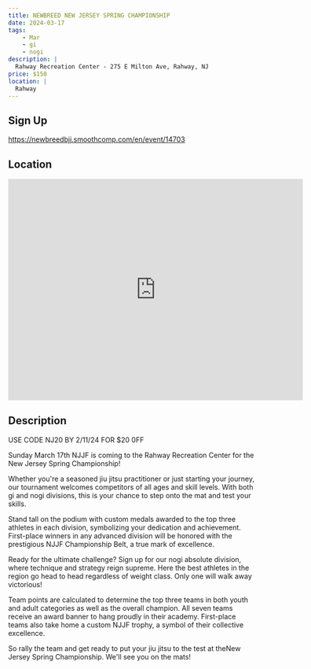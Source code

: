 ```yaml
---
title: NEWBREED NEW JERSEY SPRING CHAMPIONSHIP
date: 2024-03-17
tags:
    - Mar
    - gi 
    - nogi 
description: |
  Rahway Recreation Center - 275 E Milton Ave, Rahway, NJ
price: $150
location: |
  Rahway
---
```

## Sign Up
https://newbreedbjj.smoothcomp.com/en/event/14703

## Location
<iframe src="https://www.google.com/maps/embed?pb=!1m18!1m12!1m3!1d12345.6789!2d-74.2730514!3d40.6045059!2m3!1f0!2f0!3f0!3m2!1i1024!2i768!4f13.1!3m3!1m2!1s0x0%3A0x0!2z40.6045059!5e0!3m2!1sen!2sus!4v1234567890" width="600" height="450" style="border:0;" allowfullscreen="" loading="lazy"></iframe>

## Description
USE CODE NJ20 BY 2/11/24 FOR $20 0FF


Sunday March 17th NJJF is coming to the Rahway Recreation Center for the New Jersey Spring Championship!


Whether you're a seasoned jiu jitsu practitioner or just starting your
journey, our tournament welcomes competitors of all ages and skill
levels. With both gi and nogi divisions, this is your chance to step
onto the mat and test your skills.


Stand tall on the podium with custom medals awarded to the top three
athletes in each division, symbolizing your dedication and achievement.
First-place winners in any advanced division will be honored with the
prestigious NJJF Championship Belt, a true mark of excellence.


Ready for the ultimate challenge? Sign up for our nogi absolute
division, where technique and strategy reign supreme. Here the best
athletes in the region go head to head regardless of weight class. Only
one will walk away victorious!


Team points are calculated to determine the
top three teams in both youth and adult categories as well as the
overall champion. All seven teams receive an award banner to hang
proudly in their academy. First-place teams also take home a custom NJJF
trophy, a symbol of their collective excellence.


So rally the team and get ready to put your jiu jitsu to the test at theNew Jersey Spring Championship. We'll see you on the mats!